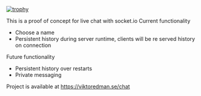 [![trophy](https://github-profile-trophy.vercel.app/?username=ViktorEdman)](https://github.com/ryo-ma/github-profile-trophy)

This is a proof of concept for live chat with socket.io
Current functionality

- Choose a name
- Persistent history during server runtime, clients will be re served history on connection

Future functionality

- Persistent history over restarts
- Private messaging

Project is available at https://viktoredman.se/chat
